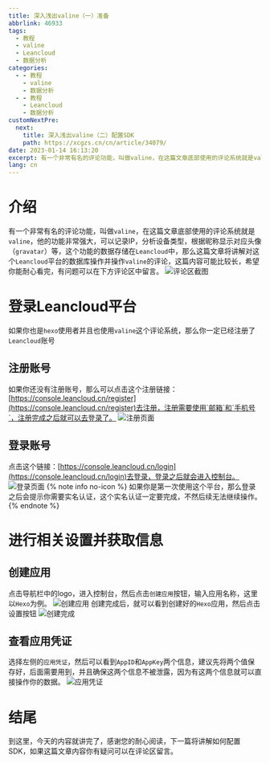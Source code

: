 ```yaml
---
title: 深入浅出valine（一）准备
abbrlink: 46933
tags:
  - 教程
  - valine
  - Leancloud
  - 数据分析
categories:
  - - 教程
    - valine
    - 数据分析
  - - 教程
    - Leancloud
    - 数据分析
customNextPre:
  next:
    title: 深入浅出valine（二）配置SDK
    path: https://xcgzs.cn/cn/article/34079/
date: 2023-01-14 16:13:20
excerpt: 有一个非常有名的评论功能，叫做valine，在这篇文章底部使用的评论系统就是valine，他的功能非常强大，可以记录IP，分析设备类型，根据昵称显示对应头像（gravatar）等，这个功能的数据存储在Leancloud中，那么这篇文章将讲解对这个Leancloud平台的数据库操作并操作valine的评论，这篇内容可能比较长，希望你能耐心看完，有问题可以在下方评论区中留言。
lang: cn
---
```

# 介绍
有一个非常有名的评论功能，叫做`valine`，在这篇文章底部使用的评论系统就是`valine`，他的功能非常强大，可以记录IP，分析设备类型，根据昵称显示对应头像（`gravatar`）等，这个功能的数据存储在`Leancloud`中，那么这篇文章将讲解对这个`Leancloud`平台的数据库操作并操作`valine`的评论，这篇内容可能比较长，希望你能耐心看完，有问题可以在下方评论区中留言。
![评论区截图](/img/46933/1.jpg)
# 登录Leancloud平台
如果你也是`hexo`使用者并且也使用`valine`这个评论系统，那么你一定已经注册了`Leancloud`账号
## 注册账号
如果你还没有注册账号，那么可以点击这个注册链接：[https://console.leancloud.cn/register](https://console.leancloud.cn/register)去注册，注册需要使用`邮箱`和`手机号`，注册完成之后就可以去登录了。
![注册页面](/img/46933/2.jpg)
## 登录账号
点击这个链接：[https://console.leancloud.cn/login](https://console.leancloud.cn/login)去登录，登录之后就会进入控制台。
![登录页面](/img/46933/3.jpg)
{% note info no-icon %}
如果你是第一次使用这个平台，那么登录之后会提示你需要实名认证，这个实名认证一定要完成，不然后续无法继续操作。
{% endnote %}
# 进行相关设置并获取信息
## 创建应用
点击导航栏中的logo，进入控制台，然后点击`创建应用`按钮，输入应用名称，这里以`Hexo`为例。
![创建应用](/img/46933/4.jpg)
创建完成后，就可以看到创建好的`Hexo`应用，然后点击设置按钮
![创建完成](/img/46933/5.jpg)
## 查看应用凭证
选择左侧的`应用凭证`，然后可以看到`AppID`和`AppKey`两个信息，建议先将两个值保存好，后面需要用到，并且确保这两个信息不被泄露，因为有这两个信息就可以直接操作你的数据。
![应用凭证](/img/46933/6.jpg)
# 结尾
到这里，今天的内容就讲完了，感谢您的耐心阅读，下一篇将讲解如何配置SDK，如果这篇文章内容你有疑问可以在评论区留言。
